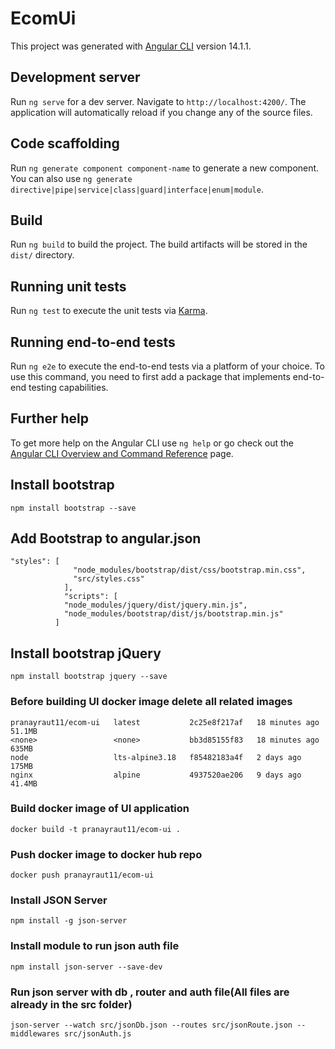 # EcomUi

This project was generated with [Angular CLI](https://github.com/angular/angular-cli) version 14.1.1.

## Development server

Run `ng serve` for a dev server. Navigate to `http://localhost:4200/`. The application will automatically reload if you change any of the source files.

## Code scaffolding

Run `ng generate component component-name` to generate a new component. You can also use `ng generate directive|pipe|service|class|guard|interface|enum|module`.

## Build

Run `ng build` to build the project. The build artifacts will be stored in the `dist/` directory.

## Running unit tests

Run `ng test` to execute the unit tests via [Karma](https://karma-runner.github.io).

## Running end-to-end tests

Run `ng e2e` to execute the end-to-end tests via a platform of your choice. To use this command, you need to first add a package that implements end-to-end testing capabilities.

## Further help

To get more help on the Angular CLI use `ng help` or go check out the [Angular CLI Overview and Command Reference](https://angular.io/cli) page.

## Install bootstrap
```
npm install bootstrap --save
```
## Add Bootstrap to angular.json
```
"styles": [
              "node_modules/bootstrap/dist/css/bootstrap.min.css",
              "src/styles.css"
            ],
            "scripts": [ 
            "node_modules/jquery/dist/jquery.min.js",
            "node_modules/bootstrap/dist/js/bootstrap.min.js"
          ]
```
## Install bootstrap jQuery
```
npm install bootstrap jquery --save
```
### Before building UI docker image delete all related images
```
pranayraut11/ecom-ui   latest           2c25e8f217af   18 minutes ago   51.1MB
<none>                 <none>           bb3d85155f83   18 minutes ago   635MB
node                   lts-alpine3.18   f85482183a4f   2 days ago       175MB
nginx                  alpine           4937520ae206   9 days ago       41.4MB
```
### Build docker image of UI application
```
docker build -t pranayraut11/ecom-ui .
```
### Push docker image to docker hub repo
```
docker push pranayraut11/ecom-ui
```
### Install JSON Server
```
npm install -g json-server
```
### Install module to run json auth file
```
npm install json-server --save-dev
```
### Run json server with db , router and auth file(All files are already in the src folder)
```
json-server --watch src/jsonDb.json --routes src/jsonRoute.json --middlewares src/jsonAuth.js
```
